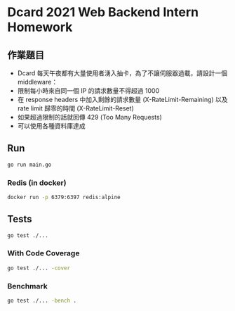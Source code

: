 # Dcard 2021 Web Backend Intern Homework

## 作業題目

 - Dcard 每天午夜都有大量使用者湧入抽卡，為了不讓伺服器過載，請設計一個 middleware：
 - 限制每小時來自同一個 IP 的請求數量不得超過 1000
 - 在 response headers 中加入剩餘的請求數量 (X-RateLimit-Remaining) 以及 rate limit 歸零的時間 (X-RateLimit-Reset)
 - 如果超過限制的話就回傳 429 (Too Many Requests)
 - 可以使用各種資料庫達成

## Run

```bash
go run main.go
```

### Redis (in docker)

```bash
docker run -p 6379:6397 redis:alpine
```

## Tests

```bash
go test ./...
```

### With Code Coverage

```bash
go test ./... -cover
```

### Benchmark

```bash
go test ./... -bench .
```
